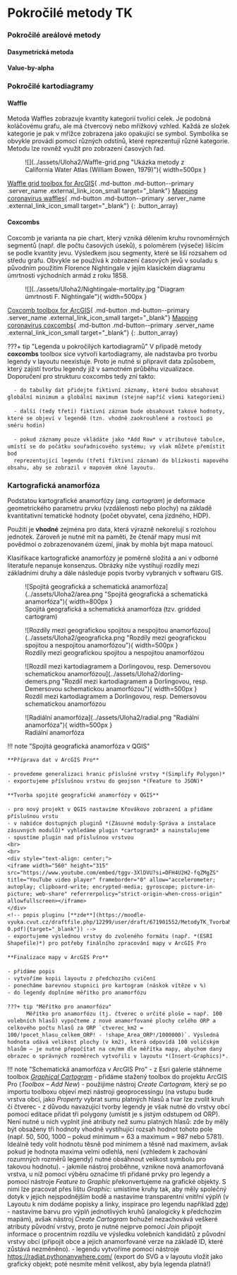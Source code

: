 # Pokročilé metody TK

### Pokročilé areálové metody
#### Dasymetrická metoda
#### Value-by-alpha

### Pokročilé kartodiagramy
#### Waffle
Metoda Waffles zobrazuje kvantity kategorií tvořící celek. Je podobná koláčovému grafu, ale má čtvercový nebo mřížkový vzhled. Každá ze složek kategorie je pak v mřížce zobrazena jako opakující se symbol. Symbolika se obvykle provádí pomocí různých odstínů, které reprezentují různé kategorie. Metodu lze rovněž využít pro zobrazení časových řad.

<figure markdown>
  ![](../assets/Uloha2/Waffle-grid.png "Ukázka metody z California Water Atlas (William Bowen, 1979)"){ width=500px }
</figure>

[Waffle grid toolbox for ArcGIS](https://carto.maps.arcgis.com/home/item.html?id=d749baac3ede42c3b6f011dc41627b03){ .md-button .md-button--primary .server_name .external_link_icon_small target="_blank"}
[Mapping coronavirus waffles](https://www.esri.com/arcgis-blog/products/arcgis-pro/mapping/mapping-coronavirus-waffles/){ .md-button .md-button--primary .server_name .external_link_icon_small target="_blank"}
{: .button_array}

#### Coxcombs
Coxcomb je varianta na pie chart, který vzniká dělením kruhu rovnoměrných segmentů (např. dle počtu časových úseků), s poloměrem (výseče) lišícím se podle kvantity jevu. Výsledkem jsou segmenty, které se liší rozsahem od středu grafu. Obvykle se používá k zobrazení časových jevů v souladu s původním použitím Florence Nightingale v jejím klasickém diagramu úmrtnosti východních armád z roku 1858.

<figure markdown>
  ![](../assets/Uloha2/Nightingale-mortality.jpg "Diagram úmrtnosti F. Nightingale"){ width=500px }
</figure>

[Coxcomb toolbox for ArcGIS](https://carto.maps.arcgis.com/home/item.html?id=ebdf8024e9714c7dbfa4f5342634fcdb){ .md-button .md-button--primary .server_name .external_link_icon_small target="_blank"}
[Mapping coronavirus coxcombs](https://www.esri.com/arcgis-blog/products/arcgis-pro/mapping/mapping-coronavirus-coxcombs/){ .md-button .md-button--primary .server_name .external_link_icon_small target="_blank"}
{: .button_array}

???+ tip "Legenda u pokročilých kartodiagramů"
      V případě metody **coxcombs** toolbox sice vytvoří kartodiagramy, ale nadstavba pro tvorbu legendy v layoutu neexistuje. Proto
      je nutné si připravit data způsobem, který zajistí tvorbu legendy již v samotném průběhu vizualizace. Doporučení pro strukturu
      coxcombs tedy zní takto:

      - do tabulky dat přidejte fiktivní záznamy, které budou obsahovat globální minimum a globální maximum (stejné napříč všemi kategoriemi)

      - další (tedy třetí) fiktivní záznam bude obsahovat takové hodnoty, které se objeví v legendě (tzn. vhodně zaokrouhlené a rostoucí po směru hodin)
      
      - pokud záznamy pouze vkládáte jako *Add Row* v atributové tabulce, umístí se do počátku souřadnicového systému; vy však můžete přemístit bod
      reprezentující legendu (třetí fiktivní záznam) do blízkosti mapového obsahu, aby se zobrazil v mapovém okně layoutu.

### Kartografická anamorfóza
Podstatou kartografické anamorfózy (ang. *cartogram*) je deformace geometrického parametru prvku (vzdálenosti nebo plochy) na základě kvantitativní tematické hodnoty (počet obyvatel, cena jízdného, HDP).

Použití je **vhodné** zejména pro data, která výrazně nekorelují s rozlohou jednotek. Zároveň je nutné mít na paměti, že čtenář mapy musí mít povědmoí o zobrazenovaném území, jinak by mohla být mapa matoucí.

Klasifikace kartografické anamorfózy je poměrně složitá a ani v odborné literatuře nepanuje konsenzus. Obrázky níže vystihují rozdíly mezi základními druhy a dále následuje popis tvorby vybraných v softwaru GIS.

<figure markdown>
  ![Spojitá geografická a schematická anamorfóza](../assets/Uloha2/area.png "Spojitá geografická a schematická anamorfóza"){ width=800px }
  <figcaption>Spojitá geografická a schematická anamorfóza (tzv. gridded cartogram)</figcaption>
</figure>

<figure markdown>
  ![Rozdíly mezi geografickou spojitou a nespojitou anamorfózou](../assets/Uloha2/geograficka.png "Rozdíly mezi geografickou spojitou a nespojitou anamorfózou"){ width=500px }
  <figcaption>Rozdíly mezi geografickou spojitou a nespojitou anamorfózou</figcaption>
</figure>

<figure markdown>
  ![Rozdíl mezi kartodiagramem a Dorlingovou, resp. Demersovou schematickou anamorfózou](../assets/Uloha2/dorling-demers.png "Rozdíl mezi kartodiagramem a Dorlingovou, resp. Demersovou schematickou anamorfózou"){ width=500px }
  <figcaption>Rozdíl mezi kartodiagramem a Dorlingovou, resp. Demersovou schematickou anamorfózou</figcaption>
</figure>

<figure markdown>
  ![Radiální anamorfóza](../assets/Uloha2/radial.png "Radiální anamorfóza"){ width=500px }
  <figcaption>Radiální anamorfóza</figcaption>
</figure>

!!! note "Spojitá geografická anamorfóza v QGIS" 
    
    **Příprava dat v ArcGIS Pro** 
    
    - provedeme generalizaci hranic příslušné vrstvy *(Simplify Polygon)*
    - exportujeme příslušnou vrstvu do geojson *(Feature to JSON)*

    **Tvorba spojité geografické anamorfózy v QGIS**

    - pro nový projekt v QGIS nastavíme Křovákovo zobrazení a přidáme příslušnou vrstu
    - v nabídce dostupných pluginů *(Zásuvné moduly-Správa a instalace zásuvných modulů)* vyhledáme plugin *cartogram3* a nainstalujeme
    - spustíme plugin nad příslušnou vrstvou
    <br>
    <br>
    <div style="text-align: center;">
    <iframe width="560" height="315" src="https://www.youtube.com/embed/tggv-3XlDVU?si=DFH4U2H2-fqZMgZS" title="YouTube video player" frameborder="0" allow="accelerometer; autoplay; clipboard-write; encrypted-media; gyroscope; picture-in-picture; web-share" referrerpolicy="strict-origin-when-cross-origin" allowfullscreen></iframe>
    </div>
    <!-- popis pluginu [**zde**](https://moodle-vyuka.cvut.cz/draftfile.php/12299/user/draft/671901552/MetodyTK_TvorbaMap1-0.pdf){target="_blank"}) -->
    - exportujeme výslednou vrstvy do zvoleného formátu (např. *(ESRI Shapefile)*) pro potřeby finálního zpracování mapy v ArcGIS Pro

    **Finalizace mapy v ArcGIS Pro** 

    - přidáme popis
    - vytvoříme kopii layoutu z předchozího cvičení
    - ponecháme barevnou stupnici pro kartogram (náskok vítěze v %)
    - do legendy doplníme měřítko pro anamorfózu 

    ???+ tip "Měřítko pro anamorfózu"
          Měřítko pro anamorfózu (tj. čtverec o určité ploše = např. 100 volebních hlasů) vypočteme z nové anamorfované plochy celého ORP a celkového počtu hlasů za ORP `ctverec_km2 = 100/!pocet_hlasu_celkem_ORP! - !shape_Area_ORP!/1000000)`. Výsledná hodnota udává velikost plochy (v km2), která odpovídá 100 voličským hlasům – je nutné přepočítat na cm/mm dle měřítka mapy, abychom daný obrazec o správných rozměrech vytvořili v layoutu *(Insert-Graphics)*.

!!! note "Schematická anamorfóza v ArcGIS Pro" 
    - z Esri galerie stáhneme toolbox *[Graphical Cartogram](https://carto.maps.arcgis.com/home/item.html?id=f36049083ce947b08935a67f7184863d)*
    - přidáme stažený toolbox do projektu ArcGIS Pro (*Toolbox – Add New*)
    - použijime nástroj *Create Cartogram,* který se po importu toolboxu objeví mezi nástroji geoprocessingu (na vstupu bude vrstva obcí, jako *Property* vybrat sumu platných hlasů a tvar lze zvolit kruh či čtverec
    - z důvodu navazující tvorby legendy je však nutné do vrstvy obcí pomocí editace přidat tři polygony (umístit je s jistým odstupem od ORP). Není nutné u nich vyplnit jiné atributy než sumu platných hlasů: zde by měly být obsaženy tři hodnoty vhodně vystihující rozsah hodnot tohoto pole (např. 50, 500, 1000 – pokud minimum = 63 a maximum = 987 nebo 5781). Ideálně tedy volit hodnotu těsně pod minimem a těsně nad maximem, avšak pokud je hodnota maxima velmi odlehlá, není (vzhledem k zachování rozumných rozměrů legendy) nutné obsáhnout velikost symbolu pro takovou hodnotu).
    - jakmile nástroj proběhne, vznikne nová anamorfovaná vrstva, u níž pomocí výběru označíme tři přidané prvky pro legendy a pomocí nástroje *Feature to Graphic* překonvertujeme na grafické objekty. S nimi lze pracovat přes lištu *Graphic:* umístíme kruhy tak, aby měly společný dotyk v jejich nejspodnějším bodě a nastavíme transparentní vnitřní výplň (v Layoutu k nim dodáme popisky a linky, inspirace pro legendu například [zde](https://www.esri.com/arcgis-blog/wp-content/uploads/2023/06/cartogram3.jpg))
    - nastavíme barvu pro výplň jednotlivých kruhů (analogicky k předchozím mapám), avšak nástroj *Create Cartogram* bohužel nezachovává veškeré atributy původní vrstvy, proto je nutné nejprve pomocí *Join* připojit informace o procentním rozdílu ve výsledku volebních kandidátů z původní vrstvy obcí (připojit obce a jejich anamorfované verze na základě ID, které zůstává nezměněno).
    - legendu vytvoříme pomocí nástroje <https://radiat.pythonanywhere.com/> (export do SVG a v layoutu vložit jako grafický objekt; poté nesmíte měnit velikost, aby byla legenda platná!)

<!--### Multivariate mapping

-   jako podklad využijeme kvalifikační kartogram (mapa 1)
-   k vrstvě obcí přidáme data o vítězi prvního kola z [databáze ČSÚ](https://vdb.czso.cz/vdbvo2/faces/cs/index.jsf?page=vystup-objekt-parametry&z=T&f=TABULKA&sp=A&skupId=5033&katalog=34015&pvo=VOLDPR202302-OB-OR&str=v103&v=v101__VOLKOLO__1059__1) (nutná úprava v Excelu, ke každé obci stačí vhodnou funkcí vypočíst jméno vítěze 1. kola prezidentské volby)
-   dále se ujistíme, že vrstva obsahuje volební účast (za 2. kolo v %) a počet hlasujících voličů
-   tuto vrstvu převedeme pomocí *Feature to point* na bodovou vrstvu
-   v atributové tabulce přidáme dva sloupce typu string: první bude obsahovat textový přepis volební účasti zaokrouhlený na 1 desetinné místo, druhý bude obsahovat [název barvy](https://www.w3.org/TR/css-color-3/#svg-color) zvolené pro vítězného kandidáta 1. kola (při výběru barvy kontrolujte čitelnost nad celou paletou divergentní stupnice podkladového kartogramu)
-   v symbolice povolit *Allow symbol property connections\
-   primární symboliku nastavit na *Graduated symbols*, přičemž samotný znak (*Template*) nastavit na *Text Marker* (kategorie ArcGIS 2D)
-   Ve vlastnostech symbolu nastavit propojit *Text string* s atributem obsahujícím textový přepis procent volební účasti; poté definovat vhodné velikosti pro každou kategorii, font, halo, apod.
-   Ve vlastnostech symbolu propojit *Color* s atributem obsahujícím definovaný název barvy pro vítěze 1. kola\
-   zvolit vhodnou minimální a maximální velikost symbolu
-   přidat anotace, vytvořit legendu a dokončit layout-->